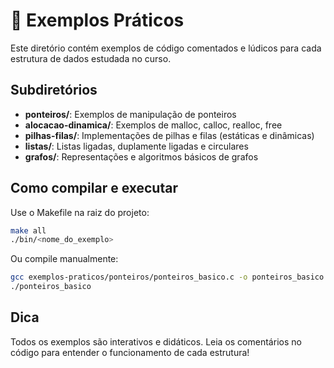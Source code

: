 # 📁 Exemplos Práticos

Este diretório contém exemplos de código comentados e lúdicos para cada estrutura de dados estudada no curso.

## Subdiretórios
- **ponteiros/**: Exemplos de manipulação de ponteiros
- **alocacao-dinamica/**: Exemplos de malloc, calloc, realloc, free
- **pilhas-filas/**: Implementações de pilhas e filas (estáticas e dinâmicas)
- **listas/**: Listas ligadas, duplamente ligadas e circulares
- **grafos/**: Representações e algoritmos básicos de grafos

## Como compilar e executar

Use o Makefile na raiz do projeto:
```bash
make all
./bin/<nome_do_exemplo>
```

Ou compile manualmente:
```bash
gcc exemplos-praticos/ponteiros/ponteiros_basico.c -o ponteiros_basico
./ponteiros_basico
```

## Dica
Todos os exemplos são interativos e didáticos. Leia os comentários no código para entender o funcionamento de cada estrutura!
